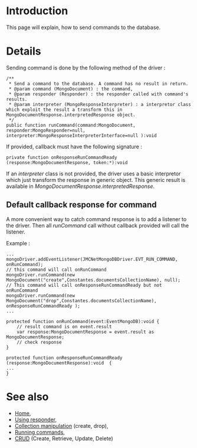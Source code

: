 

# Introduction #

This page will explain, how to send commands to the database.

# Details #

Sending command is done by the following method of the driver :
```
/**
 * Send a command to the database. A command has no result in return.
 * @param command (MongoDocument) : the command,
 * @param responder (Responder) : the responder called with command's results.
 * @param interpreter (MongoResponseInterpreter) : a interpretor class which exploit the result a transform this in MongoDocumentResponse.interpretedResponse object.
 */
public function runCommand(command:MongoDocument, responder:MongoResponder=null, interpreter:MongoResponseInterpreterInterface=null ):void
```

If provided, callback must have the following signature :
```
private function onResponseRunCommandReady (response:MongoDocumentResponse, token:*):void
```

If an _interpreter_ class is not provided, the driver uses a basic interpretor which just transform the response in generic object.
This generic result is available in _MongoDocumentResponse.interpretedResponse_.

## Default callback response for command ##
A more convenient way to catch command response is to add a listener to the driver. Then all _runCommand_ call without callback provided will call the listener.

Example :
```
...
mongoDriver.addEventListener(JMCNetMongoDBDriver.EVT_RUN_COMMAND, onRunCommand);
// this command will call onRunCommand
mongoDriver.runCommand(new MongoDocument("create",Constantes.documentsCollectionName), null);
// This command will call onResponseRunCommandReady but not onRunCommand
mongoDriver.runCommand(new MongoDocument("drop",Constantes.documentsCollectionName), onResponseRunCommandReady );
...

protected function onRunCommand(event:EventMongoDB):void {
	// result command is on event.result
	var response:MongoDocumentResponse = event.result as MongoDocumentResponse;
	// check response
}

protected function onResponseRunCommandReady (response:MongoDocumentResponse):void  {
...
}
```


# See also #
  * [Home](Home.md),
  * [Using responder](Responder.md),
  * [Collection manipulation](CollectionManipulation.md) (create, drop),
  * [Running commands](SendingCommand.md),
  * [CRUD](CRUD.md) (Create, Retrieve, Update, Delete)

